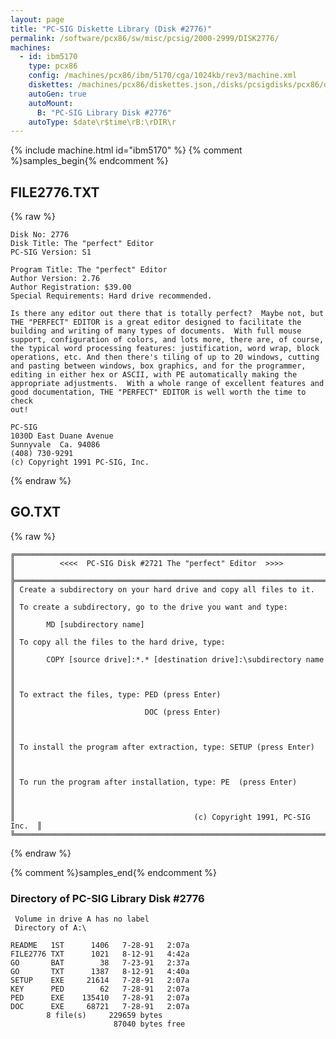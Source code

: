 ```yaml
---
layout: page
title: "PC-SIG Diskette Library (Disk #2776)"
permalink: /software/pcx86/sw/misc/pcsig/2000-2999/DISK2776/
machines:
  - id: ibm5170
    type: pcx86
    config: /machines/pcx86/ibm/5170/cga/1024kb/rev3/machine.xml
    diskettes: /machines/pcx86/diskettes.json,/disks/pcsigdisks/pcx86/diskettes.json
    autoGen: true
    autoMount:
      B: "PC-SIG Library Disk #2776"
    autoType: $date\r$time\rB:\rDIR\r
---
```


{% include machine.html id="ibm5170" %}
{% comment %}samples_begin{% endcomment %}

## FILE2776.TXT

{% raw %}
```
Disk No: 2776
Disk Title: The "perfect" Editor
PC-SIG Version: S1

Program Title: The "perfect" Editor
Author Version: 2.76
Author Registration: $39.00
Special Requirements: Hard drive recommended.

Is there any editor out there that is totally perfect?  Maybe not, but
THE "PERFECT" EDITOR is a great editor designed to facilitate the
building and writing of many types of documents.  With full mouse
support, configuration of colors, and lots more, there are, of course,
the typical word processing features: justification, word wrap, block
operations, etc. And then there's tiling of up to 20 windows, cutting
and pasting between windows, box graphics, and for the programmer,
editing in either hex or ASCII, with PE automatically making the
appropriate adjustments.  With a whole range of excellent features and
good documentation, THE "PERFECT" EDITOR is well worth the time to check
out!

PC-SIG
1030D East Duane Avenue
Sunnyvale  Ca. 94086
(408) 730-9291
(c) Copyright 1991 PC-SIG, Inc.
```
{% endraw %}

## GO.TXT

{% raw %}
```
╔═════════════════════════════════════════════════════════════════════════╗
║          <<<<  PC-SIG Disk #2721 The "perfect" Editor  >>>>             ║
╠═════════════════════════════════════════════════════════════════════════╣
║ Create a subdirectory on your hard drive and copy all files to it.      ║
║ To create a subdirectory, go to the drive you want and type:            ║
║       MD [subdirectory name]                                            ║
║ To copy all the files to the hard drive, type:                          ║
║       COPY [source drive]:*.* [destination drive]:\subdirectory name    ║
║                                                                         ║
║ To extract the files, type: PED (press Enter)                           ║
║                             DOC (press Enter)                           ║
║                                                                         ║
║ To install the program after extraction, type: SETUP (press Enter)      ║
║                                                                         ║
║ To run the program after installation, type: PE  (press Enter)          ║
║                                                                         ║
║                                        (c) Copyright 1991, PC-SIG Inc.  ║
╚═════════════════════════════════════════════════════════════════════════╝
```
{% endraw %}

{% comment %}samples_end{% endcomment %}

### Directory of PC-SIG Library Disk #2776

     Volume in drive A has no label
     Directory of A:\

    README   1ST      1406   7-28-91   2:07a
    FILE2776 TXT      1021   8-12-91   4:42a
    GO       BAT        38   7-23-91   2:37a
    GO       TXT      1387   8-12-91   4:40a
    SETUP    EXE     21614   7-28-91   2:07a
    KEY      PED        62   7-28-91   2:07a
    PED      EXE    135410   7-28-91   2:07a
    DOC      EXE     68721   7-28-91   2:07a
            8 file(s)     229659 bytes
                           87040 bytes free
